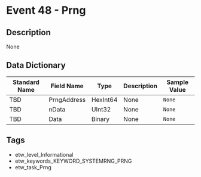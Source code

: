 # Event 48 - Prng

## Description
None

## Data Dictionary
|Standard Name|Field Name|Type|Description|Sample Value|
|---|---|---|---|---|
|TBD|PrngAddress|HexInt64|None|`None`|
|TBD|nData|UInt32|None|`None`|
|TBD|Data|Binary|None|`None`|

## Tags
* etw_level_Informational
* etw_keywords_KEYWORD_SYSTEMRNG_PRNG
* etw_task_Prng